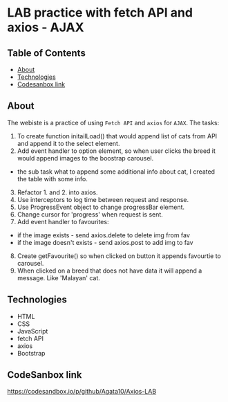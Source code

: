 # LAB practice with fetch API and axios - AJAX

## Table of Contents

- [About](#about)
- [Technologies](#technologies)
- [Codesanbox link](#codesanbox-link)

## About

The webiste is a practice of using `Fetch API` and `axios` for `AJAX`.
The tasks: 
1. To create function initailLoad() that would append list of cats from API and append it to the select element.
2. Add event handler to option element, so when user clicks the breed it would append images to the boostrap carousel.
 - the sub task what to append some additional info about cat, I created the table with some info.
3. Refactor 1. and 2. into axios.
4. Use interceptors to log time between request and response.
5. Use ProgressEvent object to change progressBar element.
6. Change cursor for 'progress' when request is sent.
7. Add event handler to favourites: 
- if the image exists - send axios.delete to delete img from fav
- if the image doesn't exists - send axios.post to add img to fav
8. Create getFavourite() so when clicked on button it appends favourtie to carousel.
9. When clicked on a breed that does not have data it will append a message. Like 'Malayan' cat.

## Technologies

- HTML
- CSS
- JavaScript
- fetch API
- axios
- Bootstrap

## CodeSanbox link

https://codesandbox.io/p/github/Agata10/Axios-LAB
